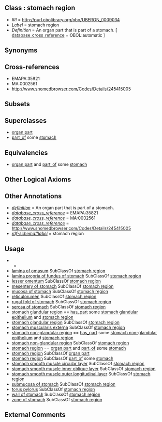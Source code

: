 
## Class : stomach region

 * *IRI* = http://purl.obolibrary.org/obo/UBERON_0009034
 * *Label* = stomach region
 * *Definition* = An organ part that is part of a stomach. [ [database_cross_reference](../../ef/oboInOwl#hasDbXref.md) = OBOL:automatic ]

## Synonyms


## Cross-references

 * EMAPA:35821
 * MA:0002561
 * http://www.snomedbrowser.com/Codes/Details/245415005

## Subsets


## Superclasses

 * [organ part](../../UBERON/64/UBERON_0000064.md)
 * [part_of](../../BFO/50/BFO_0000050.md) some [stomach](../../UBERON/45/UBERON_0000945.md)

## Equivalencies

 * [organ part](../../UBERON/64/UBERON_0000064.md) and [part_of](../../BFO/50/BFO_0000050.md) some [stomach](../../UBERON/45/UBERON_0000945.md)

## Other Logical Axioms


## Other Annotations

 * *[definition](../../IAO/15/IAO_0000115.md)* = An organ part that is part of a stomach.
 * *[database_cross_reference](../../ef/oboInOwl#hasDbXref.md)* = EMAPA:35821
 * *[database_cross_reference](../../ef/oboInOwl#hasDbXref.md)* = MA:0002561
 * *[database_cross_reference](../../ef/oboInOwl#hasDbXref.md)* = http://www.snomedbrowser.com/Codes/Details/245415005
 * *[rdf-schema#label](../../el/rdf-schema#label.md)* = stomach region

## Usage

 * -
 * [lamina of omasum](../../UBERON/10/UBERON_0014510.md) SubClassOf [stomach region](../../UBERON/34/UBERON_0009034.md)
 * [lamina propria of fundus of stomach](../../UBERON/11/UBERON_0016511.md) SubClassOf [stomach region](../../UBERON/34/UBERON_0009034.md)
 * [lesser omentum](../../UBERON/99/UBERON_0002399.md) SubClassOf [stomach region](../../UBERON/34/UBERON_0009034.md)
 * [mesentery of stomach](../../UBERON/81/UBERON_0003281.md) SubClassOf [stomach region](../../UBERON/34/UBERON_0009034.md)
 * [mucosa of stomach](../../UBERON/99/UBERON_0001199.md) SubClassOf [stomach region](../../UBERON/34/UBERON_0009034.md)
 * [reticulorumen](../../UBERON/64/UBERON_0007364.md) SubClassOf [stomach region](../../UBERON/34/UBERON_0009034.md)
 * [rugal fold of stomach](../../UBERON/91/UBERON_0008791.md) SubClassOf [stomach region](../../UBERON/34/UBERON_0009034.md)
 * [serosa of stomach](../../UBERON/01/UBERON_0001201.md) SubClassOf [stomach region](../../UBERON/34/UBERON_0009034.md)
 * [stomach glandular region](../../UBERON/53/UBERON_0011953.md) == [has_part](../../BFO/51/BFO_0000051.md) some [stomach glandular epithelium](../../UBERON/24/UBERON_0006924.md) and [stomach region](../../UBERON/34/UBERON_0009034.md)
 * [stomach glandular region](../../UBERON/53/UBERON_0011953.md) SubClassOf [stomach region](../../UBERON/34/UBERON_0009034.md)
 * [stomach muscularis externa](../../UBERON/56/UBERON_0008856.md) SubClassOf [stomach region](../../UBERON/34/UBERON_0009034.md)
 * [stomach non-glandular region](../../UBERON/54/UBERON_0011954.md) == [has_part](../../BFO/51/BFO_0000051.md) some [stomach non-glandular epithelium](../../UBERON/40/UBERON_0010040.md) and [stomach region](../../UBERON/34/UBERON_0009034.md)
 * [stomach non-glandular region](../../UBERON/54/UBERON_0011954.md) SubClassOf [stomach region](../../UBERON/34/UBERON_0009034.md)
 * [stomach region](../../UBERON/34/UBERON_0009034.md) == [organ part](../../UBERON/64/UBERON_0000064.md) and [part_of](../../BFO/50/BFO_0000050.md) some [stomach](../../UBERON/45/UBERON_0000945.md)
 * [stomach region](../../UBERON/34/UBERON_0009034.md) SubClassOf [organ part](../../UBERON/64/UBERON_0000064.md)
 * [stomach region](../../UBERON/34/UBERON_0009034.md) SubClassOf [part_of](../../BFO/50/BFO_0000050.md) some [stomach](../../UBERON/45/UBERON_0000945.md)
 * [stomach smooth muscle circular layer](../../UBERON/57/UBERON_0008857.md) SubClassOf [stomach region](../../UBERON/34/UBERON_0009034.md)
 * [stomach smooth muscle inner oblique layer](../../UBERON/62/UBERON_0008862.md) SubClassOf [stomach region](../../UBERON/34/UBERON_0009034.md)
 * [stomach smooth muscle outer longitudinal layer](../../UBERON/63/UBERON_0008863.md) SubClassOf [stomach region](../../UBERON/34/UBERON_0009034.md)
 * [submucosa of stomach](../../UBERON/00/UBERON_0001200.md) SubClassOf [stomach region](../../UBERON/34/UBERON_0009034.md)
 * [torus pylorus](../../UBERON/38/UBERON_0010238.md) SubClassOf [stomach region](../../UBERON/34/UBERON_0009034.md)
 * [wall of stomach](../../UBERON/67/UBERON_0001167.md) SubClassOf [stomach region](../../UBERON/34/UBERON_0009034.md)
 * [zone of stomach](../../UBERON/70/UBERON_0009870.md) SubClassOf [stomach region](../../UBERON/34/UBERON_0009034.md)

## External Comments

